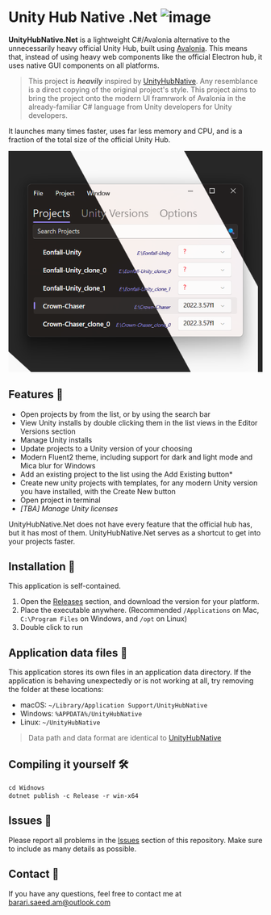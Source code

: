 # Unity Hub Native .Net <img width="30" alt="image" src="Windows/res/icon.ico">

**UnityHubNative.Net** is a lightweight C#/Avalonia alternative to the unnecessarily heavy official Unity Hub, built using [Avalonia](https://avaloniaui.net). This means that, instead of using heavy web components like the official Electron hub, it uses native GUI components on all platforms.

> This project is ***heavily*** inspired by [UnityHubNative](https://github.com/Ravbug/UnityHubNative). Any resemblance is a direct copying of the original project's style. This project aims to bring the project onto the modern UI framrwork of Avalonia in the already-familiar C# language from Unity developers for Unity developers.

It launches many times faster, uses far less memory and CPU, and is a fraction of the total size of the official Unity Hub.

<img width="512" alt="image" src=".github/res/screenshot.png">

## Features 🚀
- Open projects by from the list, or by using the search bar
- View Unity installs by double clicking them in the list views in the Editor Versions section
- Manage Unity installs
- Update projects to a Unity version of your choosing
- Modern Fluent2 theme, including support for dark and light mode and Mica blur for Windows
- Add an existing project to the list using the Add Existing button*
- Create new unity projects with templates, for any modern Unity version you have installed, with the Create New button
- Open project in terminal
- *[TBA] Manage Unity licenses*

UnityHubNative.Net does not have every feature that the official hub has, but it has most of them. UnityHubNative.Net serves as a shortcut to get into your projects faster. 

## Installation 🔧
This application is self-contained.
1. Open the [Releases](https://github.com/somedeveloper00/UnityHubNative.Net/releases) section, and download the version for your platform.
2. Place the executable anywhere. (Recommended `/Applications` on Mac, `C:\Program Files` on Windows, and `/opt` on Linux)
3. Double click to run

## Application data files 📂
This application stores its own files in an application data directory. If the application is behaving unexpectedly or is not working at all, try removing the folder at these locations:
- macOS: `~/Library/Application Support/UnityHubNative`
- Windows: `%APPDATA%/UnityHubNative`
- Linux: `~/UnityHubNative`
> Data path and data format are identical to [UnityHubNative](https://github.com/Ravbug/UnityHubNative)

## Compiling it yourself 🛠️
```
cd Widnows
dotnet publish -c Release -r win-x64
```

## Issues 🐞
Please report all problems in the [Issues](https://github.com/somedeveloper00/UnityHubNative.Net/issues) section of this repository. 
Make sure to include as many details as possible.

## Contact 📧
If you have any questions, feel free to contact me at [barari.saeed.am@outlook.com](mailto:barari.saeed.am@outlook.com?subject=NativeUnityHub.Net%20Inquiry&body=Hello,%20I%20have%20a%20question%20about%20your%20project.)
